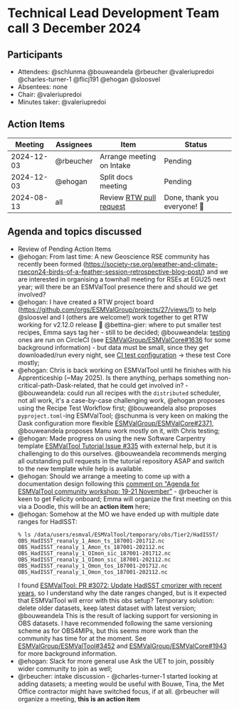 # Technical Lead Development Team call 3 December 2024

## Participants

- Attendees: @schlunma @bouweandela @rbeucher @valeriupredoi @charles-turner-1 @flicj191 @ehogan @sloosvel
- Absentees: none
- Chair: @valeriupredoi
- Minutes taker: @valeriupredoi

## Action Items

| Meeting | Assignees | Item | Status |
|-|-|-|-|
| 2024-12-03 | @rbeucher | Arrange meeting on Intake | Pending |
| 2024-12-03 | @ehogan   | Split docs meeting | Pending |
| 2024-08-13 | all       | Review [RTW pull request](https://github.com/ESMValGroup/ESMValTool/pull/3210)|Done, thank you everyone! :tada: |

## Agenda and topics discussed

- Review of Pending Action Items
- @ehogan: From last time: A new Geoscience RSE community has recently been formed (https://society-rse.org/weather-and-climate-rsecon24-birds-of-a-feather-session-retrospective-blog-post/) and we are interested in organising a townhall meeting for RSEs at EGU25 next year; will there be an ESMValTool presence there and should we get involved?
- @ehogan: I have created a RTW project board (https://github.com/orgs/ESMValGroup/projects/27/views/1) to help @sloosvel and I (others are welcome!) work together to get RTW working for v2.12.0 release :tada: @bettina-gier: where to put smaller test recipes, Emma says tag her - still to be decided;
@bouweandela: [testing](https://github.com/ESMValGroup/ESMValTool/tree/main/esmvaltool/recipes/testing) ones are run on CircleCI (see [ESMValGroup/ESMValCore#1636](https://github.com/ESMValGroup/ESMValCore/issues/1636) for some background information) - but data must be small, since they get downloaded/run every night, see [CI test configuration](https://github.com/ESMValGroup/ESMValTool/blob/ba9cfe426f9f2a97dba672784ccba8462eea7d6e/.circleci/config.yml#L177-L231) -> these test Core mostly;
- @ehogan: Chris is back working on ESMValTool until he finishes with his Apprenticeship (~May 2025). Is there anything, perhaps something non-critical-path-Dask-related, that he could get involved in? - @bouweandela: could run all recipes with the `distributed` scheduler, not all work, it's a case-by-case challenging work, @ehogan proposes using the Recipe Test Workflow first; @bouweandela also proposes `pyproject.toml`-ing ESMValTool; @schunma is very keen on making the Dask configuration more flexible [ESMValGroup/ESMValCore#2371](https://github.com/ESMValGroup/ESMValCore/issues/2371), @bouweandela proposes Manu work mostly on it, with Chris testing;
- @ehogan: Made progress on using the new Software Carpentry template [ESMValTool Tutorial Issue #335](https://github.com/ESMValGroup/ESMValTool_Tutorial/issues/335) with external help, but it is challenging to do this ourselves. @bouweandela recommends merging all outstanding pull requests in the tutorial repository ASAP and switch to the new template while help is available.
- @ehogan: Should we arrange a meeting to come up with a documentation design following this [comment on "Agenda for ESMValTool community workshop: 19-21 November"](https://github.com/ESMValGroup/Community/discussions/192#discussioncomment-11258741) - @rbeucher is keen to get Felicity onboard; Emma will organize the first meeting on this via a Doodle, this will be an **action item** here;
- @ehogan: Somehow at the MO we have ended up with multiple date ranges for HadISST:
  ```
  % ls /data/users/esmval/ESMValTool/temporary/obs/Tier2/HadISST/ 
  OBS_HadISST_reanaly_1_Amon_ts_187001-201712.nc
  OBS_HadISST_reanaly_1_Amon_ts_187001-202112.nc
  OBS_HadISST_reanaly_1_OImon_sic_187001-201712.nc
  OBS_HadISST_reanaly_1_OImon_sic_187001-202112.nc
  OBS_HadISST_reanaly_1_Omon_tos_187001-201712.nc
  OBS_HadISST_reanaly_1_Omon_tos_187001-202112.nc
  ```
  I found [ESMValTool: PR #3072: Update HadISST cmorizer with recent years](https://github.com/ESMValGroup/ESMValTool/pull/3027), so I understand why the date ranges changed, but is it expected that ESMValTool will error with this obs setup? Temporary solution: delete older datasets, keep latest dataset with latest version; @bouweandela This is the result of lacking support for versioning in OBS datasets. I have recommended following the same versioning scheme as for OBS4MIPs, but this seems more work than the community has time for at the moment. See [ESMValGroup/ESMValTool#3452](https://github.com/ESMValGroup/ESMValTool/issues/3452) and [ESMValGroup/ESMValCore#1943](https://github.com/ESMValGroup/ESMValCore/pull/1943) for more background information.
- @ehogan: Slack for more general use Ask the UET to join, possibly wider community to join as well;
- @rbeucher: intake discussion - @charles-turner-1 started looking at adding datasets; a meeting would be useful with Bouwe, Tina, the Met Office contractor might have switched focus, if at all. @rbeucher will organize a meeting, **this is an action item**
